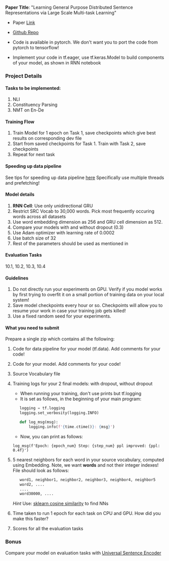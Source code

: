 **Paper Title**: "Learning General Purpose Distributed Sentence Representations via Large Scale Multi-task Learning"

* Paper [Link](https://openreview.net/forum?id=B18WgG-CZ&noteId=B18WgG-CZ)

* [Github Repo](https://github.com/Maluuba/gensen)

* Code is available in pytorch. We don't want you to port the code from pytorch to tensorflow!

* Implement your code in tf.eager, use tf.keras.Model to build components of your model, as shown in RNN notebook

### Project Details

#### Tasks to be implemented:
1. NLI
2. Constituency Parsing
3. NMT on En-De

#### Training Flow
1. Train Model for 1 epoch on Task 1, save checkpoints which give best results on corresponding dev file
2. Start from saved checkpoints for Task 1. Train with Task 2, save checkpoints
3. Repeat for next task


#### Speeding up data pipeline
See tips for speeding up data pipeline [here](https://cs230-stanford.github.io/tensorflow-input-data.html) Specifically use multiple threads and prefetching!

#### Model details
1. **RNN Cell**: Use only unidirectional GRU
2. Restrict SRC Vocab to 30,000 words. Pick most frequently occuring words across all datasets 
3. Use word embedding dimension as 256 and GRU cell dimension as 512.
4. Compare your models with and without dropout (0.3)
5. Use Adam optimizer with learning rate of 0.0002
6. Use batch size of 32
7. Rest of the parameters should be used as mentioned in  

#### Evaluation Tasks
10.1, 10.2, 10.3, 10.4


#### Guidelines
1. Do not directly run your experiments on GPU. Verify if you model works by first trying to overfit it on a small portion of training data on your local system!
2. Save model checkpoints every hour or so. Checkpoints will allow you to resume your work in case your training job gets killed!
3. Use a fixed random seed for your experiments.

#### What you need to submit
Prepare a single zip which contains all the following:
1. Code for data pipeline for your model (tf.data). Add comments for your code!
2. Code for your model. Add comments for your code! 
3. Source Vocabulary file
4. Training logs for your 2 final models: with dropout, without dropout
    * When running your training, don't use prints but tf.logging
    * It is set as follows, in the beginning of your main program:    
    ```python
       logging = tf.logging
       logging.set_verbosity(logging.INFO)
 
       def log_msg(msg):
           logging.info(f'{time.ctime()}: {msg}')
    ```
    
    * Now, you can print as follows:
    ```
    log_msg(f'Epoch: {epoch_num} Step: {step_num} ppl improved: {ppl: 0.4f}')   
    ```
5. 5 nearest neighbors for each word in your source vocabulary, computed using Embedding. Note, we want **words** and not their integer indexes! File should look as follows:
    ```bash
       word1, neighbor1, neighbor2, neighbor3, neighbor4, neighbor5
       word2, ....
       ....
       word30000, ....
    ```
    *Hint* Use: [sklearn cosine similarity](http://scikit-learn.org/stable/modules/generated/sklearn.metrics.pairwise.cosine_similarity.html) to find NNs 
6. Time taken to run 1 epoch for each task on CPU and GPU. How did you make this faster?
7. Scores for all the evaluation tasks 
 

### Bonus
Compare your model on evaluation tasks with [Universal Sentence Encoder](https://www.tensorflow.org/hub/modules/google/universal-sentence-encoder/1) 